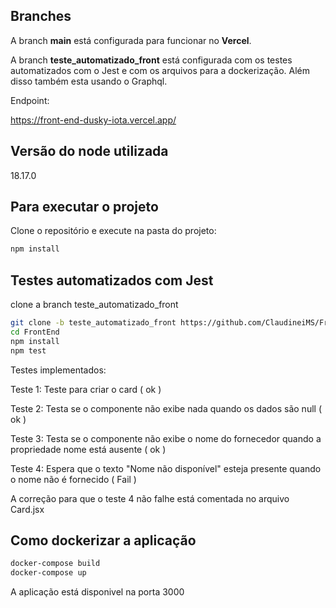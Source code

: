 ## Branches

A branch **main** está configurada para funcionar no **Vercel**.

A branch **teste_automatizado_front** está configurada com os testes automatizados com o Jest e com os arquivos para a dockerização. Além disso também 
esta usando o Graphql.

Endpoint:

https://front-end-dusky-iota.vercel.app/


## Versão do node utilizada

18.17.0

## Para executar o projeto

Clone o repositório e execute na pasta do projeto:

```bash
npm install
```

## Testes automatizados com Jest

clone a branch teste_automatizado_front

```bash
git clone -b teste_automatizado_front https://github.com/ClaudineiMS/FrontEnd.git
cd FrontEnd
npm install
npm test
```

Testes implementados: 

Teste 1: Teste para criar o card ( ok )

Teste 2: Testa se o componente não exibe nada quando os dados são null ( ok )

Teste 3: Testa se o componente não exibe o nome do fornecedor quando a propriedade nome está ausente ( ok )

Teste 4: Espera que o texto "Nome não disponível" esteja presente quando o nome não é fornecido ( Fail )

A correção para que o teste 4 não falhe está comentada no arquivo Card.jsx


## Como dockerizar a aplicação

```bash
docker-compose build
docker-compose up
```

A aplicação está disponivel na porta 3000